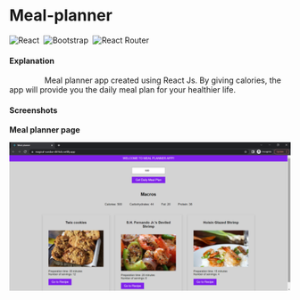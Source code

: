 # Meal-planner

![React](https://img.shields.io/badge/react-%2320232a.svg?style=for-the-badge&logo=react&logoColor=%2361DAFB) &nbsp;![Bootstrap](https://img.shields.io/badge/bootstrap-%23563D7C.svg?style=for-the-badge&logo=bootstrap&logoColor=white) &nbsp;![React Router](https://img.shields.io/badge/React_Router-CA4245?style=for-the-badge&logo=react-router&logoColor=white)

#### Explanation  
   <p>&nbsp;&nbsp;&nbsp;&nbsp;&nbsp;&nbsp;&nbsp;&nbsp;&nbsp;&nbsp;&nbsp;&nbsp;&nbsp;&nbsp;&nbsp;&nbsp;Meal planner app created using React Js. 
By giving calories, the app will provide you the daily meal plan for your healthier life.</p>


#### Screenshots  

**Meal planner page** 

<img src="https://github.com/Monishadhanasekar/Meal-planner/blob/main/screenshots/mealplanner.png" title="Meal planner page">

